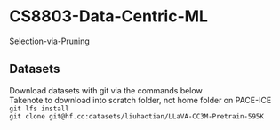 # CS8803-Data-Centric-ML

Selection-via-Pruning

## Datasets
Download datasets with git via the commands below  
Takenote to download into scratch folder, not home folder on PACE-ICE  
`git lfs install`  
`git clone git@hf.co:datasets/liuhaotian/LLaVA-CC3M-Pretrain-595K`
